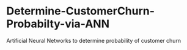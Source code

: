 # Determine-CustomerChurn-Probabilty-via-ANN
Artificial Neural Networks to determine probability of customer churn
